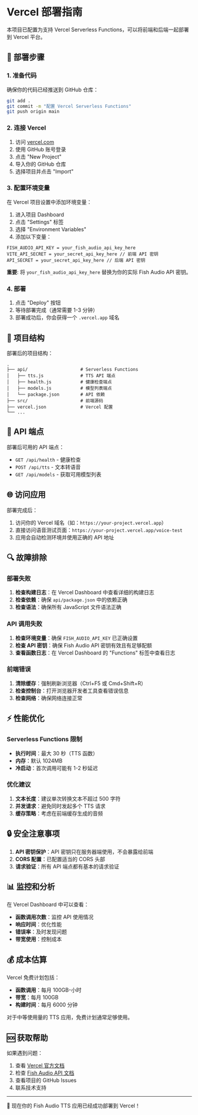 # Vercel 部署指南

本项目已配置为支持 Vercel Serverless Functions，可以将前端和后端一起部署到 Vercel 平台。

## 🚀 部署步骤

### 1. 准备代码

确保你的代码已经推送到 GitHub 仓库：

```bash
git add .
git commit -m "配置 Vercel Serverless Functions"
git push origin main
```

### 2. 连接 Vercel

1. 访问 [vercel.com](https://vercel.com)
2. 使用 GitHub 账号登录
3. 点击 "New Project"
4. 导入你的 GitHub 仓库
5. 选择项目并点击 "Import"

### 3. 配置环境变量

在 Vercel 项目设置中添加环境变量：

1. 进入项目 Dashboard
2. 点击 "Settings" 标签
3. 选择 "Environment Variables"
4. 添加以下变量：

```
FISH_AUDIO_API_KEY = your_fish_audio_api_key_here
VITE_API_SECRET = your_secret_api_key_here // 前端 API 密钥
API_SECRET = your_secret_api_key_here // 后端 API 密钥
```

**重要**: 将 `your_fish_audio_api_key_here` 替换为你的实际 Fish Audio API 密钥。

### 4. 部署

1. 点击 "Deploy" 按钮
2. 等待部署完成（通常需要 1-3 分钟）
3. 部署成功后，你会获得一个 `.vercel.app` 域名

## 📁 项目结构

部署后的项目结构：

```
.
├── api/                    # Serverless Functions
│   ├── tts.js              # TTS API 端点
│   ├── health.js           # 健康检查端点
│   ├── models.js           # 模型列表端点
│   └── package.json        # API 依赖
├── src/                    # 前端源码
├── vercel.json             # Vercel 配置
└── ...
```

## 🔧 API 端点

部署后可用的 API 端点：

- `GET /api/health` - 健康检查
- `POST /api/tts` - 文本转语音
- `GET /api/models` - 获取可用模型列表

## 🌐 访问应用

部署完成后：

1. 访问你的 Vercel 域名（如：`https://your-project.vercel.app`）
2. 直接访问语音测试页面：`https://your-project.vercel.app/voice-test`
3. 应用会自动检测环境并使用正确的 API 地址

## 🔍 故障排除

### 部署失败

1. **检查构建日志**：在 Vercel Dashboard 中查看详细的构建日志
2. **检查依赖**：确保 `api/package.json` 中的依赖正确
3. **检查语法**：确保所有 JavaScript 文件语法正确

### API 调用失败

1. **检查环境变量**：确保 `FISH_AUDIO_API_KEY` 已正确设置
2. **检查 API 密钥**：确保 Fish Audio API 密钥有效且有足够配额
3. **查看函数日志**：在 Vercel Dashboard 的 "Functions" 标签中查看日志

### 前端错误

1. **清除缓存**：强制刷新浏览器（Ctrl+F5 或 Cmd+Shift+R）
2. **检查控制台**：打开浏览器开发者工具查看错误信息
3. **检查网络**：确保网络连接正常

## ⚡ 性能优化

### Serverless Functions 限制

- **执行时间**：最大 30 秒（TTS 函数）
- **内存**：默认 1024MB
- **冷启动**：首次调用可能有 1-2 秒延迟

### 优化建议

1. **文本长度**：建议单次转换文本不超过 500 字符
2. **并发请求**：避免同时发起多个 TTS 请求
3. **缓存策略**：考虑在前端缓存生成的音频

## 🔒 安全注意事项

1. **API 密钥保护**：API 密钥只在服务器端使用，不会暴露给前端
2. **CORS 配置**：已配置适当的 CORS 头部
3. **请求验证**：所有 API 端点都有基本的请求验证

## 📊 监控和分析

在 Vercel Dashboard 中可以查看：

- **函数调用次数**：监控 API 使用情况
- **响应时间**：优化性能
- **错误率**：及时发现问题
- **带宽使用**：控制成本

## 💰 成本估算

Vercel 免费计划包括：

- **函数调用**：每月 100GB-小时
- **带宽**：每月 100GB
- **构建时间**：每月 6000 分钟

对于中等使用量的 TTS 应用，免费计划通常足够使用。

## 🆘 获取帮助

如果遇到问题：

1. 查看 [Vercel 官方文档](https://vercel.com/docs)
2. 检查 [Fish Audio API 文档](https://docs.fish.audio/)
3. 查看项目的 GitHub Issues
4. 联系技术支持

---

🎉 现在你的 Fish Audio TTS 应用已经成功部署到 Vercel！